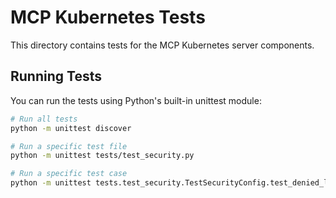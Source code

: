 # MCP Kubernetes Tests

This directory contains tests for the MCP Kubernetes server components.

## Running Tests

You can run the tests using Python's built-in unittest module:

```bash
# Run all tests
python -m unittest discover

# Run a specific test file
python -m unittest tests/test_security.py

# Run a specific test case
python -m unittest tests.test_security.TestSecurityConfig.test_denied_list_takes_precedence
```
